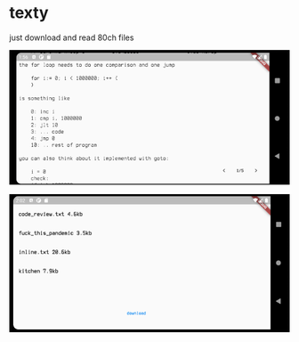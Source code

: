 # texty

just download and read 80ch files

![screenshot](screenshot.png)

![screenshot](screenshot-2.png)
